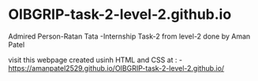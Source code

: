 # OIBGRIP-task-2-level-2.github.io
Admired Person-Ratan Tata -Internship Task-2 from level-2 done by Aman Patel

visit this webpage created usinh HTML and CSS at : - https://amanpatel2529.github.io/OIBGRIP-task-2-level-2.github.io/

